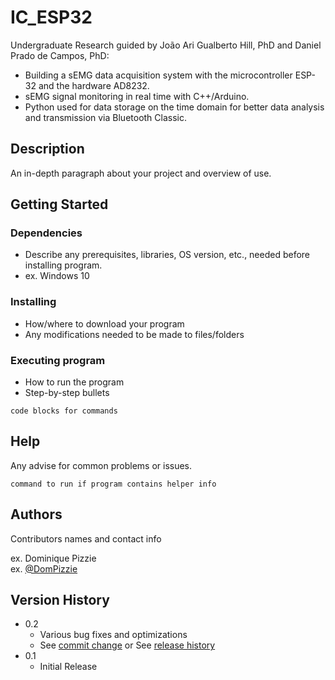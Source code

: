 # IC_ESP32

Undergraduate Research guided by João Ari Gualberto Hill, PhD and Daniel Prado de Campos, PhD:
* Building a sEMG data acquisition system with the microcontroller ESP-32 and the
hardware AD8232.
* sEMG signal monitoring in real time with C++/Arduino.
* Python used for data storage on the time domain for better data analysis and transmission
via Bluetooth Classic.

## Description

An in-depth paragraph about your project and overview of use.

## Getting Started

### Dependencies

* Describe any prerequisites, libraries, OS version, etc., needed before installing program.
* ex. Windows 10

### Installing

* How/where to download your program
* Any modifications needed to be made to files/folders

### Executing program

* How to run the program
* Step-by-step bullets
```
code blocks for commands
```

## Help

Any advise for common problems or issues.
```
command to run if program contains helper info
```

## Authors

Contributors names and contact info

ex. Dominique Pizzie  
ex. [@DomPizzie](https://twitter.com/dompizzie)

## Version History

* 0.2
    * Various bug fixes and optimizations
    * See [commit change]() or See [release history]()
* 0.1
    * Initial Release
